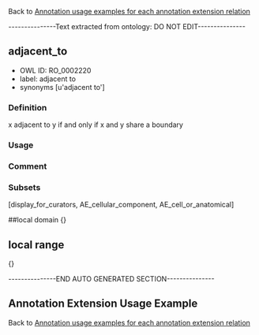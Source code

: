 Back to [Annotation usage examples for each annotation extension relation](http://wiki.geneontology.org/index.php/Annotation_usage_examples_for_each_annotation_extension_relation)

---------------Text extracted from ontology: DO NOT EDIT---------------

## adjacent_to
* OWL ID: RO_0002220
* label: adjacent to
* synonyms
[u'adjacent to']

### Definition
x adjacent to y if and only if x and y share a boundary

### Usage


### Comment


### Subsets
[display_for_curators, AE_cellular_component, AE_cell_or_anatomical]

##local domain
{}

## local range
{}

---------------END AUTO GENERATED SECTION---------------









Annotation Extension Usage Example
----------------------------------

Back to [Annotation usage examples for each annotation extension relation](http://wiki.geneontology.org/index.php/Annotation_usage_examples_for_each_annotation_extension_relation)
